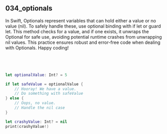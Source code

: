 ## 034_optionals

In Swift, Optionals represent variables that can hold either a value or no value (nil). To safely handle these, use optional binding with if let or guard let. This method checks for a value, and if one exists, it unwraps the Optional for safe use, avoiding potential runtime crashes from unwrapping nil values. This practice ensures robust and error-free code when dealing with Optionals. Happy coding!


```swift




let optionalValue: Int? = 5

if let safeValue = optionalValue {
    // Hooray! We have a value.
    // Do something with safeValue
} else {
    // Oops, no value.
    // Handle the nil case
}

let crashyValue: Int? = nil
print(crashyValue!)

```